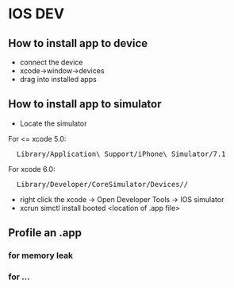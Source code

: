# IOS DEV

## How to install app to device

* connect the device
* xcode->window->devices 
* drag into installed apps

## How to install app to simulator

* Locate the simulator

For <= xcode 5.0: 

<pre>
  Library/Application\ Support/iPhone\ Simulator/7.1
</pre>

For xcode 6.0:

<pre>
  Library/Developer/CoreSimulator/Devices/<the simulator id>/
</pre>

* right click the xcode -> Open Developer Tools -> IOS simulator
* xcrun simctl install booted <location of .app file>


## Profile an .app 

### for memory leak

### for ...
